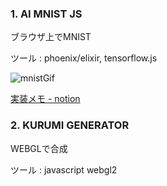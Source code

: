 ### 1. AI MNIST JS

 ブラウザ上でMNIST 
 
 ツール : phoenix/elixir, tensorflow.js 

 ![mnistGif](https://media.giphy.com/media/pAAsQo5YVplzbsu4NV/giphy.gif)

 [実装メモ - notion](https://touka-aoi.notion.site/MNIST-touwka-works-93f15c7ea1cc48c5bbdf047ab9020836)

### 2. KURUMI GENERATOR

 WEBGLで合成
 
 ツール : javascript webgl2
 

 
